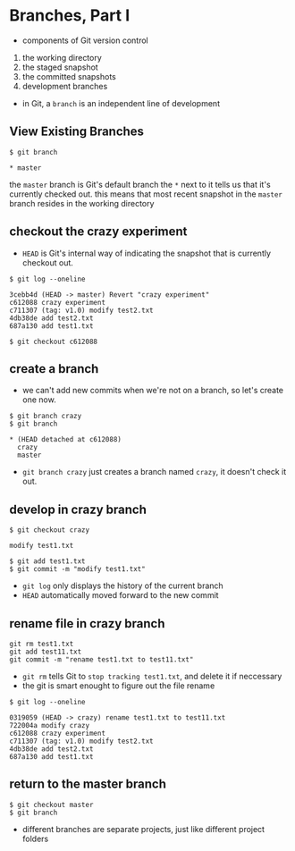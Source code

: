 # Branches, Part I

- components of Git version control

1. the working directory
2. the staged snapshot
3. the committed snapshots
4. development branches

- in Git, a `branch` is an independent line of development

## View Existing Branches

```
$ git branch

* master
```

the `master` branch is Git's default branch
the `*` next to it tells us that it's currently checked out.
this means that most recent snapshot in the `master` branch resides in the working directory

## checkout the crazy experiment

- `HEAD` is Git's internal way of indicating the snapshot that is currently checkout out.

```
$ git log --oneline

3cebb4d (HEAD -> master) Revert "crazy experiment"
c612088 crazy experiment
c711307 (tag: v1.0) modify test2.txt
4db38de add test2.txt
687a130 add test1.txt

$ git checkout c612088
```

## create a branch

- we can't add new commits when we're not on a branch, so let's create one now.

```
$ git branch crazy
$ git branch

* (HEAD detached at c612088)
  crazy
  master
```

- `git branch crazy` just creates a branch named `crazy`, it doesn't check it out.

## develop in crazy branch

```
$ git checkout crazy

modify test1.txt

$ git add test1.txt
$ git commit -m "modify test1.txt"
```

- `git log` only displays the history of the current branch
- `HEAD` automatically moved forward to the new commit

## rename file in crazy branch

```
git rm test1.txt
git add test11.txt
git commit -m "rename test1.txt to test11.txt"
```

- `git rm` tells Git to `stop tracking test1.txt`, and delete it if neccessary
- the git is smart enought to figure out the file rename

```
$ git log --oneline

0319059 (HEAD -> crazy) rename test1.txt to test11.txt
722004a modify crazy
c612088 crazy experiment
c711307 (tag: v1.0) modify test2.txt
4db38de add test2.txt
687a130 add test1.txt
```

## return to the master branch

```
$ git checkout master
$ git branch
```

- different branches are separate projects, just like different project folders
